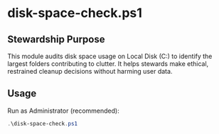 # disk-space-check.ps1

## Stewardship Purpose
This module audits disk space usage on Local Disk (C:) to identify the largest folders contributing to clutter. It helps stewards make ethical, restrained cleanup decisions without harming user data.

## Usage
Run as Administrator (recommended):
```powershell
.\disk-space-check.ps1
```

